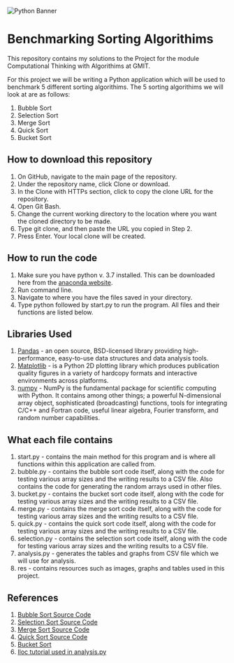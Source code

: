![Python Banner](/images/python-banner.jpg)
# Benchmarking Sorting Algorithims

This repository contains my solutions to the Project for the module Computational Thinking with Algorithims at GMIT. 
<p>For this project we will be writing a Python application which will be used to benchmark 5 different sorting algorithims. The 5 sorting algorithims we will look at are as follows: </p>

1. Bubble Sort
2. Selection Sort
3. Merge Sort
4. Quick Sort
5. Bucket Sort

## How to download this repository

1. On GitHub, navigate to the main page of the repository.
2. Under the repository name, click Clone or download.
3. In the Clone with HTTPs section, click to copy the clone URL for the repository.
4. Open Git Bash.
5. Change the current working directory to the location where you want the cloned directory to be made.
6. Type git clone, and then paste the URL you copied in Step 2.
7. Press Enter. Your local clone will be created.

## How to run the code

1. Make sure you have python v. 3.7 installed. This can be downloaded here from the [anaconda website](https://www.anaconda.com/distribution/).
2. Run command line.
3. Navigate to where you have the files saved in your directory.
4. Type python followed by start.py to run the program. All files and their functions are listed below.

## Libraries Used 
1. [Pandas](https://pandas.pydata.org/) -  an open source, BSD-licensed library providing high-performance, easy-to-use data structures and data analysis tools.
2. [Matplotlib](https://matplotlib.org/) - is a Python 2D plotting library which produces publication quality figures in a variety of hardcopy formats and interactive environments across platforms.
3. [numpy](https://www.numpy.org/) - NumPy is the fundamental package for scientific computing with Python. It contains among other things; a powerful N-dimensional array object, sophisticated (broadcasting) functions, tools for integrating C/C++ and Fortran code, useful linear algebra, Fourier transform, and random number capabilities.

## What each file contains

1. start.py - contains the main method for this program and is where all functions within this application are called from.
2. bubble.py - contains the bubble sort code itself, along with the code for testing various array sizes and the writing results to a CSV file. Also contains the code for generating the random arrays used in other files.
3. bucket.py - contains the bucket sort code itself, along with the code for testing various array sizes and the writing results to a CSV file.
4. merge.py - contains the merge sort code itself, along with the code for testing various array sizes and the writing results to a CSV file.
5. quick.py - contains the quick sort code itself, along with the code for testing various array sizes and the writing results to a CSV file.
6. selection.py - contains the selection sort code itself, along with the code for testing various array sizes and the writing results to a CSV file.
7. analysis.py - generates the tables and graphs from CSV file which we will use for analysis.
8. res - contains resources such as images, graphs and tables used in this project.


## References

1. [Bubble Sort Source Code](http://interactivepython.org/runestone/static/pythonds/SortSearch/TheBubbleSort.html)
2. [Selection Sort Source Code](https://www.pythoncentral.io/selection-sort-implementation-guide/)
3. [Merge Sort Source Code](http://interactivepython.org/courselib/static/pythonds/SortSearch/TheMergeSort.html)
4. [Quick Sort Source Code](http://interactivepython.org/courselib/static/pythonds/SortSearch/TheQuickSort.html)
5. [Bucket Sort](https://gist.github.com/joaofeitoza13/95bc455570ed5471830379c90a1349e7)
6. [Iloc tutorial used in analysis.py](https://www.shanelynn.ie/select-pandas-dataframe-rows-and-columns-using-iloc-loc-and-ix/)